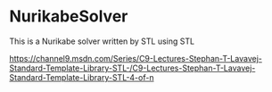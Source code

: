 # NurikabeSolver
This is a Nurikabe solver written by STL using STL

https://channel9.msdn.com/Series/C9-Lectures-Stephan-T-Lavavej-Standard-Template-Library-STL-/C9-Lectures-Stephan-T-Lavavej-Standard-Template-Library-STL-4-of-n
